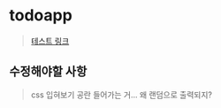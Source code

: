 # todoapp

> [테스트 링크](https://cuveloper.github.io/todoapp/)

## 수정해야할 사항
> css 입혀보기
> 공란 들어가는 거...
> 왜 랜덤으로 출력되지?
